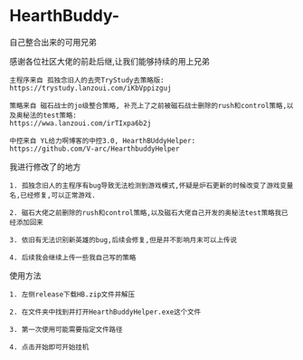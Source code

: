 # HearthBuddy-
自己整合出来的可用兄弟

感谢各位社区大佬的前赴后继,让我们能够持续的用上兄弟
	
	主程序来自 孤独念旧人的去壳TryStudy去策略版:
	https://trystudy.lanzoui.com/iKbVppizguj
	
	策略来自 磁石战士的jo级整合策略, 补充上了之前被磁石战士删除的rush和control策略,以及奥秘法的test策略:  
	https://wwa.lanzoui.com/irTIxpa6b2j
	
	中控来自 YL给力啊博客的中控3.0, HearthBUddyHelper: 
	https://github.com/V-arc/HearthbuddyHelper

我进行修改了的地方

	1. 孤独念旧人的主程序有bug导致无法检测到游戏模式,怀疑是炉石更新的时候改变了游戏变量名,已经修复,可以正常游戏.
	
	2. 磁石大佬之前删除的rush和control策略,以及磁石大佬自己开发的奥秘法test策略我已经添加回来
	
	3. 依旧有无法识别新英雄的bug,后续会修复,但是并不影响月末可以上传说
	
	4. 后续我会继续上传一些我自己写的策略

使用方法

	1. 左侧release下载HB.zip文件并解压
	
	2. 在文件夹中找到并打开HearthBuddyHelper.exe这个文件
	
	3. 第一次使用可能需要指定文件路径
	
	4. 点击开始即可开始挂机
	
